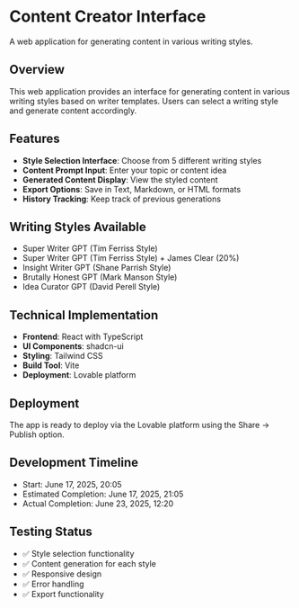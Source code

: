 # Content Creator Interface

A web application for generating content in various writing styles.

## Overview

This web application provides an interface for generating content in various writing styles based on writer templates. Users can select a writing style and generate content accordingly.

## Features

- **Style Selection Interface**: Choose from 5 different writing styles
- **Content Prompt Input**: Enter your topic or content idea
- **Generated Content Display**: View the styled content
- **Export Options**: Save in Text, Markdown, or HTML formats
- **History Tracking**: Keep track of previous generations

## Writing Styles Available

- Super Writer GPT (Tim Ferriss Style)
- Super Writer GPT (Tim Ferriss Style) + James Clear (20%)
- Insight Writer GPT (Shane Parrish Style)
- Brutally Honest GPT (Mark Manson Style)
- Idea Curator GPT (David Perell Style)

## Technical Implementation

- **Frontend**: React with TypeScript
- **UI Components**: shadcn-ui
- **Styling**: Tailwind CSS
- **Build Tool**: Vite
- **Deployment**: Lovable platform

## Deployment

The app is ready to deploy via the Lovable platform using the Share -> Publish option.

## Development Timeline

- Start: June 17, 2025, 20:05
- Estimated Completion: June 17, 2025, 21:05
- Actual Completion: June 23, 2025, 12:20

## Testing Status

- ✅ Style selection functionality
- ✅ Content generation for each style
- ✅ Responsive design
- ✅ Error handling
- ✅ Export functionality
